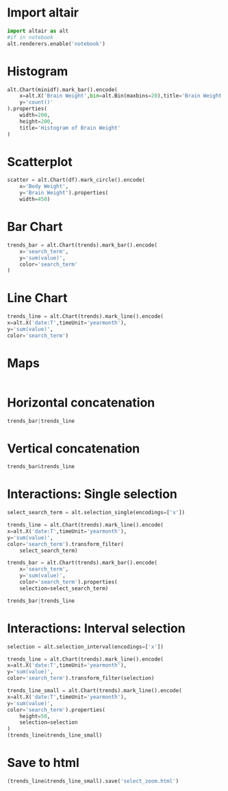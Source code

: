 # Import altair

```python
import altair as alt
#if in notebook
alt.renderers.enable('notebook')
```

# Histogram

```python
alt.Chart(minidf).mark_bar().encode(
    x=alt.X('Brain Weight',bin=alt.Bin(maxbins=20),title='Brain Weight Binned'),
    y='count()'
).properties(
    width=200,
    height=200,
    title='Histogram of Brain Weight'
)
```

# Scatterplot

```python
scatter = alt.Chart(df).mark_circle().encode(
    x='Body Weight',
    y='Brain Weight').properties(
    width=450)
```

# Bar Chart

```python
trends_bar = alt.Chart(trends).mark_bar().encode(
    x='search_term',
    y='sum(value)',
    color='search_term'
)
```

# Line Chart

```python
trends_line = alt.Chart(trends).mark_line().encode(
x=alt.X('date:T',timeUnit='yearmonth'),
y='sum(value)',
color='search_term')
```

# Maps

```python

```

# Horizontal concatenation

```python
trends_bar|trends_line
```
# Vertical concatenation

```python
trends_bar&trends_line
```

# Interactions: Single selection

```python
select_search_term = alt.selection_single(encodings=['x'])

trends_line = alt.Chart(trends).mark_line().encode(
x=alt.X('date:T',timeUnit='yearmonth'),
y='sum(value)',
color='search_term').transform_filter(
    select_search_term)

trends_bar = alt.Chart(trends).mark_bar().encode(
    x='search_term',
    y='sum(value)',
    color='search_term').properties(
    selection=select_search_term)

trends_bar|trends_line
```
# Interactions: Interval selection
```python
selection = alt.selection_interval(encodings=['x'])

trends_line = alt.Chart(trends).mark_line().encode(
x=alt.X('date:T',timeUnit='yearmonth'),
y='sum(value)',
color='search_term').transform_filter(selection)

trends_line_small = alt.Chart(trends).mark_line().encode(
x=alt.X('date:T',timeUnit='yearmonth'),
y='sum(value)',
color='search_term').properties(
    height=50,
    selection=selection
)
(trends_line&trends_line_small)
```
# Save to html
```python
(trends_line&trends_line_small).save('select_zoom.html')
```
